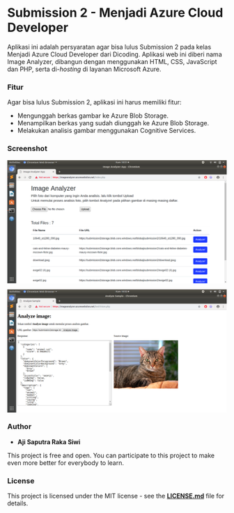 # Submission 2 - Menjadi Azure Cloud Developer

Aplikasi ini adalah persyaratan agar bisa lulus Submission 2 pada kelas Menjadi Azure Cloud Developer dari Dicoding. Aplikasi web ini diberi nama Image Analyzer, dibangun dengan menggunakan HTML, CSS, JavaScript dan PHP, serta di-_hosting_ di layanan Microsoft Azure.

### **Fitur**
Agar bisa lulus Submission 2, aplikasi ini harus memiliki fitur:
- Mengunggah berkas gambar ke Azure Blob Storage.
- Menampilkan berkas yang sudah diunggah ke Azure Blob Storage.
- Melakukan analisis gambar menggunakan Cognitive Services.

### **Screenshot**
<p align="center">
  <img src="https://github.com/Ajisaputrars/Dicoding-MACD-Submission-2/blob/master/Screenshot1.png" align="center">
</p>

<p align="center">
  <img src="https://github.com/Ajisaputrars/Dicoding-MACD-Submission-2/blob/master/Screenshot2.png" align="center">
</p>

### **Author**

* **Aji Saputra Raka Siwi**

This project is free and open. You can participate to this project to make even more better for everybody to learn.

### **License**
This project is licensed under the MIT license - see the [**LICENSE.md**][1] file for details.


[1]:	https://github.com/Ajisaputrars/Dicoding-MACD-Submission-2/blob/master/LICENSE